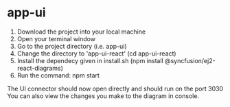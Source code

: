 # app-ui

1. Download the project into your local machine
2. Open your terminal window
3. Go to the project directory (i.e. app-ui)
4. Change the directory to 'app-ui-react' (cd app-ui-react)
5. Install the dependecy given in install.sh (npm install @syncfusion/ej2-react-diagrams)
6. Run the command: npm start

The UI connector should now open directly and should run on the port 3030
You can also view the changes you make to the diagram in console.
